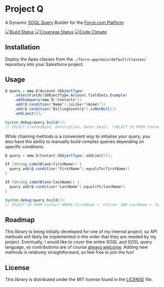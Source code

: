 # Project Q
A Dynamic [SOQL Query](https://developer.salesforce.com/docs/atlas.en-us.soql_sosl.meta/soql_sosl/sforce_api_calls_soql_sosl_intro.htm) Builder for the [Force.com Platform](https://developer.salesforce.com/docs/atlas.en-us.fundamentals.meta/fundamentals/adg_preface.htm)

 [![Build Status](https://travis-ci.com/fehays/q.svg?branch=master)](https://travis-ci.com/fehays/q)
  [![Coverage Status](https://coveralls.io/repos/github/jpmonette/q/badge.svg?branch=master)](https://coveralls.io/github/jpmonette/q?branch=master)
  [![Code Climate](https://codeclimate.com/github/jpmonette/q/badges/gpa.svg)](https://codeclimate.com/github/jpmonette/q)

## Installation

Deploy the Apex classes from the `./force-app/main/default/classes/` repository into your Salesforce project.

## Usage

```java
Q query = new Q(Account.SObjectType)
    .selectFields(SObjectType.Account.fieldSets.Example)
    .addSubquery(new Q('Contacts'))
    .add(Q.condition('Name').isLike('%Acme%'))
    .add(Q.condition('BillingCountry').isNotNull())
    .addLimit(5);

System.debug(query.build());
// SELECT CreatedById, Description, Owner.Email, (SELECT Id FROM Contacts) FROM Account WHERE Name LIKE '%Acme%' AND BillingCountry != null LIMIT 5
```

While chaining methods is a convenient way to initialise your query, you also have the ability to manually build complex queries depending on specific conditions.

```java
Q query = new Q(Contact.SObjectType).addLimit(5);

if (String.isNotBlank(firstName)) {
  query.add(Q.condition('FirstName').equalsTo(firstName))
}

if (String.isNotBlank(lastName)) {
  query.add(Q.condition('LastName').equalsTo(lastName))
}

System.debug(query.build());
// SELECT Id FROM Contact WHERE FirstName = 'Céline' AND LastName = 'Dion' LIMIT 5
```

## Roadmap

This library is being initially developed for one of my internal project,
so API methods will likely be implemented in the order that they are
needed by my project. Eventually, I would like to cover the entire
SOQL and SOSL query language, so contributions are of course
[always welcome][contributing]. Adding new methods is relatively
straightforward, so feel free to join the fun!

[contributing]: CONTRIBUTING.md


## License

This library is distributed under the MIT license found in the [LICENSE](./LICENSE)
file.
